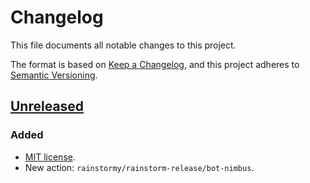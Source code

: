 # Changelog

This file documents all notable changes to this project.

The format is based on [Keep a Changelog](https://keepachangelog.com/en/1.1.0),
and this project adheres to [Semantic Versioning](https://semver.org/spec/v2.0.0.html).

## [Unreleased]
### Added
- [MIT license](https://choosealicense.com/licenses/mit).
- New action: `rainstormy/rainstorm-release/bot-nimbus`.

[unreleased]: https://github.com/rainstormy/rainstorm-release
